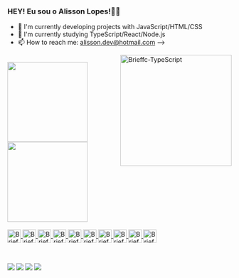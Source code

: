 ### HEY! Eu sou o Alisson Lopes!👨‍💻

- 🔭 I'm currently developing projects with JavaScript/HTML/CSS
- 🌱 I'm currently studying TypeScript/React/Node.js
- 📫 How to reach me: alisson.dev@hotmail.com
-->
 <div>  <img align="right" alt="Brieffc-TypeScript" height="250" widht="100" src="https://raw.githubusercontent.com/trepichio/trepichio/master/assets/code.gif"></div> 
 
##
<div>
  <a href="https://github.com/brieffc">
    <img height="180em" src="https://github-readme-stats.vercel.app/api?username=brieffc&theme=blue-green&show_icons=true">
     <img height="180em" src="https://github-readme-stats.vercel.app/api/top-langs/?username=brieffc&theme=blue-green&show_icons=true">
   </div>
 
  <div style="display: inline_block"><br>
<img align="center" alt="Brieffc-Css" height="30" widht="40" src="https://cdn.jsdelivr.net/gh/devicons/devicon/icons/css3/css3-original.svg">
<img align="center" alt="Brieffc-Html" height="30" widht="40" src="https://cdn.jsdelivr.net/gh/devicons/devicon/icons/html5/html5-original.svg">   
<img align="center" alt="Brieffc-Git" height="30" widht="40" src="https://cdn.jsdelivr.net/gh/devicons/devicon/icons/git/git-original.svg">
<img align="center" alt="Brieffc-GitHub" height="30" widht="40" src="https://cdn.jsdelivr.net/gh/devicons/devicon/icons/github/github-original.svg">
<img align="center" alt="Brieffc-Js" height="30" widht="40" src="https://cdn.jsdelivr.net/gh/devicons/devicon/icons/javascript/javascript-original.svg"> 
<img align="center" alt="Brieffc-MySql" height="30" widht="40" src="https://cdn.jsdelivr.net/gh/devicons/devicon/icons/mysql/mysql-original.svg">
<img align="center" alt="Brieffc-Nodejs" height="30" widht="40" src="https://cdn.jsdelivr.net/gh/devicons/devicon/icons/nodejs/nodejs-original.svg">
<img align="center" alt="Brieffc-Oracle" height="30" widht="40" src="https://cdn.jsdelivr.net/gh/devicons/devicon/icons/oracle/oracle-original.svg">
<img align="center" alt="Brieffc-React" height="30" widht="40" src="https://cdn.jsdelivr.net/gh/devicons/devicon/icons/react/react-original.svg">
<img align="center" alt="Brieffc-TypeScript" height="30" widht="40" src="https://cdn.jsdelivr.net/gh/devicons/devicon/icons/typescript/typescript-plain.svg">
</div>
      
  ##
  <div style="display: inline_block"><br>
    <a href="https://discord.gg/Cr3mV5Qv" target="_blank"><img src="https://img.shields.io/badge/Discord-7289DA?style=for-the-badge&logo=discord&logoColor=white" target="_blank"></a>
    <a href="https://www.linkedin.com/in/alisson-lopes-9a5551236/" target="_blank"><img src="https://img.shields.io/badge/LinkedIn-0077B5?style=for-the-badge&logo=linkedin&logoColor=white" target="_blank"></a>
    <a href="https://steamcommunity.com/profiles/76561198116789601/" target="_blank"><img src="https://img.shields.io/badge/Steam-000000?style=for-the-badge&logo=steam&logoColor=white"></a>
    <a href="https://www.freecodecamp.org/portuguese/fcce7c6e485-e748-4182-874a-d1ac639c4459" target="_blank"><img src="https://img.shields.io/badge/freecodecamp-27273D?style=for-the-badge&logo=freecodecamp&logoColor=white"></a>
     </div>    
        
##
  
          
          
